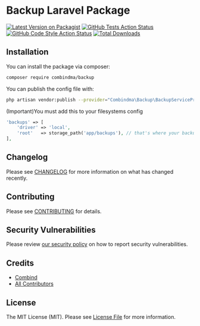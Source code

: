 # Backup Laravel Package

[![Latest Version on Packagist](https://img.shields.io/packagist/v/combindma/backup.svg?style=flat-square)](https://packagist.org/packages/combindma/backup)
[![GitHub Tests Action Status](https://img.shields.io/github/workflow/status/combindma/backup/run-tests?label=tests)](https://github.com/combindma/backup/actions?query=workflow%3ATests+branch%3Amaster)
[![GitHub Code Style Action Status](https://img.shields.io/github/workflow/status/combindma/backup/Check%20&%20fix%20styling?label=code%20style)](https://github.com/combindma/backup/actions?query=workflow%3A"Check+%26+fix+styling"+branch%3Amaster)
[![Total Downloads](https://img.shields.io/packagist/dt/combindma/backup.svg?style=flat-square)](https://packagist.org/packages/combindma/backup)

## Installation

You can install the package via composer:

```bash
composer require combindma/backup
```

You can publish the config file with:
```bash
php artisan vendor:publish --provider="Combindma\Backup\BackupServiceProvider" --tag="backup-config"
```

(Important)You must add this to your filesystems config

```php
'backups' => [
    'driver' => 'local',
    'root'   => storage_path('app/backups'), // that's where your backups are stored by default: storage/backups
],
```

## Changelog

Please see [CHANGELOG](CHANGELOG.md) for more information on what has changed recently.

## Contributing

Please see [CONTRIBUTING](.github/CONTRIBUTING.md) for details.

## Security Vulnerabilities

Please review [our security policy](../../security/policy) on how to report security vulnerabilities.

## Credits

- [Combind](https://github.com/combindma)
- [All Contributors](../../contributors)

## License

The MIT License (MIT). Please see [License File](LICENSE.md) for more information.

